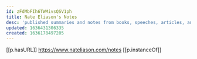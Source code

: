```yaml
---
id: zFdMbFIh6TWMivsQSV1ph
title: Nate Eliason's Notes
desc: 'published summaries and notes from books, speeches, articles, and other things'
updated: 1636431306335
created: 1636178497205
---
```




[[p.hasURL]] https://www.nateliason.com/notes
[[p.instanceOf]] 
